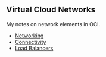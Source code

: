 ## Virtual Cloud Networks

My notes on network elements in OCI.

* [Networking](./network/Networking.md)
* [Connectivity](./ConnectivityOptions.md)
* [Load Balancers](./LoadBalancer.md)